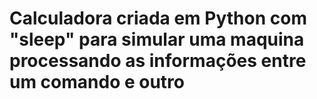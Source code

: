 # Calculadora criada em Python com "sleep" para simular uma maquina processando as informações entre um comando e outro
